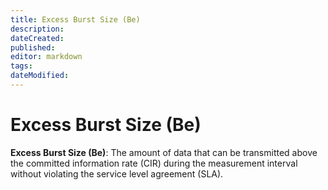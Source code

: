 ```yaml
---
title: Excess Burst Size (Be)
description: 
dateCreated: 
published: 
editor: markdown
tags: 
dateModified: 
---
```

# Excess Burst Size (Be)
 **Excess Burst Size (Be)**: The amount of data that can be transmitted above the committed information rate (CIR) during the measurement interval without violating the service level agreement (SLA).